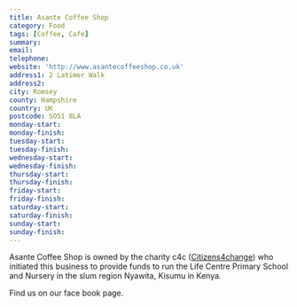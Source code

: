 ```yaml
---
title: Asante Coffee Shop
category: Food
tags: [Coffee, Cafe]
summary:
email: 
telephone: 
website: 'http://www.asantecoffeeshop.co.uk'
address1: 2 Latimer Walk
address2: 
city: Romsey
county: Hampshire
country: UK
postcode: SO51 8LA
monday-start: 
monday-finish: 
tuesday-start: 
tuesday-finish: 
wednesday-start: 
wednesday-finish: 
thursday-start: 
thursday-finish: 
friday-start: 
friday-finish: 
saturday-start: 
saturday-finish: 
sunday-start: 
sunday-finish: 
---
```

Asante Coffee Shop is owned by the charity c4c ([Citizens4change](http://www.citizens4change.co.uk)) who initiated this business to provide funds to run the Life Centre Primary School and Nursery in the slum region Nyawita, Kisumu in Kenya.

Find us on our face book page.

